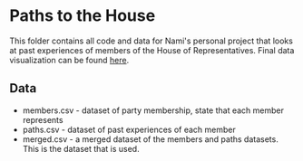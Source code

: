 # Paths to the House

This folder contains all code and data for Nami's personal project that looks at past experiences of members of the House of Representatives. Final data visualization can be found [here](https://namisumida.github.io/path2house/).

## Data

* members.csv - dataset of party membership, state that each member represents
* paths.csv - dataset of past experiences of each member
* merged.csv - a merged dataset of the members and paths datasets. This is the dataset that is used.
